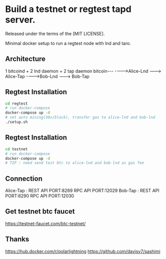 # Build a testnet or regtest tapd server.
Released under the terms of the [MIT LICENSE].

Minimal docker setup to run a regtest node with lnd and taro.

## Architecture
1 bitcoind + 2 lnd daemon + 2 tap daemon
    bitcoin---
        ---->Alice-Lnd ---> Alice-Tap
        ---->Bob-Lnd ---> Bob-Tap
## Regtest Installation
``` bash
cd regtest
# run docker-compose
docker-compose up -d
# set auto mining(30s/block), transfer gas to alice-lnd and bob-lnd
./setup.sh
```

## Regtest Installation
``` bash
cd testnet
# run docker-compose
docker-compose up -d
# TIP : need send test btc to alice-lnd and bob-lnd as gas fee
```

## Connection
Alice-Tap : 
    REST API PORT:8289
    RPC API PORT:12029
Bob-Tap : 
    REST API PORT:8290
    RPC API PORT:12030

## Get testnet btc faucet
https://testnet-faucet.com/btc-testnet/

## Thanks
https://hub.docker.com/r/polarlightning
https://github.com/davisv7/sashimi